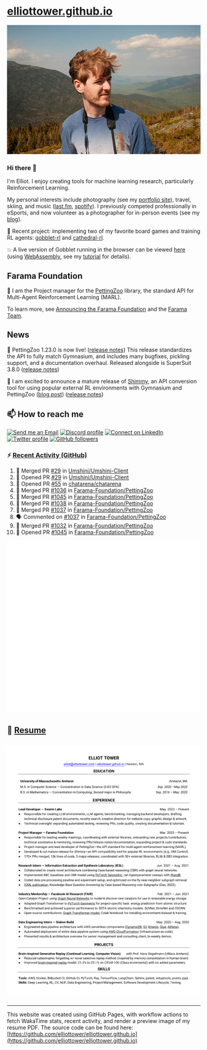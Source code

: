 # [elliottower.github.io](https://github.com/elliottower/elliottower.github.io)

[![A wild Elliot on Mt Washington](https://raw.githubusercontent.com/elliottower/elliottower.github.io/main/src/jpg/DSCF7539-600px.jpg?raw=true)](https://raw.githubusercontent.com/elliottower/elliottower.github.io/main/src/jpg/DSCF7539.jpg?raw=true)

### Hi there 👋

I'm Elliot. I enjoy creating tools for machine learning research, particularly Reinforcement Learning.

My personal interests include photography (see my [portfolio site](https://www.elliottower.com/)), travel, skiing, and music ([last.fm](https://www.last.fm/user/ajsdlfkwer), [spotify](https://open.spotify.com/user/12132818380)). I previously competed professionally in eSports, and now volunteer as a photographer for in-person events (see my [blog](https://www.elliottower.com/stories/?category=events)).

🤖 Recent project: implementing two of my favorite board games and training RL agents: [gobblet-rl](https://github.com/elliottower/gobblet-rl) and [cathedral-rl](https://github.com/elliottower/cathedral-rl). 

💥 A live version of Gobblet running in the browser can be viewed [here](https://elliottower.github.io/gobblet-rl/) (using [WebAssembly](https://webassembly.org/), see my [tutorial](https://github.com/elliottower/gobblet-rl/blob/main/tutorials/WebAssembly/web_assembly.md) for details).

## Farama Foundation

🚀 I am the Project manager for the [PettingZoo](https://github.com/Farama-Foundation/PettingZoo) library, the standard API for Multi-Agent Reinforcement Learning (MARL). 

To learn more, see [Announcing the Farama Foundation](https://farama.org/Announcing-The-Farama-Foundation) and the [Farama Team](https://farama.org/team).

## News

🎉 PettingZoo 1.23.0 is now live! ([release notes](https://github.com/Farama-Foundation/PettingZoo/releases/tag/1.23.0)) This release standardizes the API to fully match Gymnasium, and includes many bugfixes, pickling support, and a documentation overhaul. Released alongside is SuperSuit 3.8.0 ([release notes](https://github.com/Farama-Foundation/SuperSuit/releases/tag/3.8.0)) 

<!-- ![GitHub Release Date](https://img.shields.io/github/release-date/Farama-Foundation/PettingZoo) -->

🎉 I am excited to announce a mature release of [Shimmy](https://github.com/Farama-Foundation/Shimmy), an API conversion tool for using popular external RL environments with Gymnasium and PettingZoo ([blog post](https://farama.org/Announcing-Shimmy)) ([release notes](https://github.com/Farama-Foundation/Shimmy/releases/tag/v1.0.0)) 

## 📫 How to reach me

 [![Send me an Email](https://img.shields.io/badge/email-elliot%40elliottower.com-blue)](mailto:elliot@elliottower.com)
 [![Discord profile](https://img.shields.io/badge/Discord-7289DA?style=flat&logo=discord&logoColor=white)](https://discord.com/users/83091537923145728)
 [![Connect on LinkedIn](https://img.shields.io/badge/--linkedin?label=LinkedIn&logo=LinkedIn&style=social)](https://www.linkedin.com/in/elliot-tower)
 [![Twitter profile](https://img.shields.io/twitter/follow/elliottower?style=social)](https://twitter.com/ElliotTower/)
 [![GitHub followers](https://img.shields.io/github/followers/elliottower?style=social)](https://github.com/elliottower/)

### ⚡ [Recent Activity (GitHub)](https://github.com/elliottower)

<!--START_SECTION:activity-->
1. 🎉 Merged PR [#29](https://github.com/Umshini/Umshini-Client/pull/29) in [Umshini/Umshini-Client](https://github.com/Umshini/Umshini-Client)
2. 💪 Opened PR [#29](https://github.com/Umshini/Umshini-Client/pull/29) in [Umshini/Umshini-Client](https://github.com/Umshini/Umshini-Client)
3. 💪 Opened PR [#55](https://github.com/chatarena/chatarena/pull/55) in [chatarena/chatarena](https://github.com/chatarena/chatarena)
4. 🎉 Merged PR [#1036](https://github.com/Farama-Foundation/PettingZoo/pull/1036) in [Farama-Foundation/PettingZoo](https://github.com/Farama-Foundation/PettingZoo)
5. 🎉 Merged PR [#1045](https://github.com/Farama-Foundation/PettingZoo/pull/1045) in [Farama-Foundation/PettingZoo](https://github.com/Farama-Foundation/PettingZoo)
6. 🎉 Merged PR [#1038](https://github.com/Farama-Foundation/PettingZoo/pull/1038) in [Farama-Foundation/PettingZoo](https://github.com/Farama-Foundation/PettingZoo)
7. 🎉 Merged PR [#1037](https://github.com/Farama-Foundation/PettingZoo/pull/1037) in [Farama-Foundation/PettingZoo](https://github.com/Farama-Foundation/PettingZoo)
8. 🗣 Commented on [#1037](https://github.com/Farama-Foundation/PettingZoo/pull/1037#issuecomment-1648552445) in [Farama-Foundation/PettingZoo](https://github.com/Farama-Foundation/PettingZoo)
9. 🎉 Merged PR [#1032](https://github.com/Farama-Foundation/PettingZoo/pull/1032) in [Farama-Foundation/PettingZoo](https://github.com/Farama-Foundation/PettingZoo)
10. 💪 Opened PR [#1045](https://github.com/Farama-Foundation/PettingZoo/pull/1045) in [Farama-Foundation/PettingZoo](https://github.com/Farama-Foundation/PettingZoo)
<!--END_SECTION:activity-->


<picture>
  <a href="https://metrics.lecoq.io/insights?user=elliottower">
   <img src="/github-metrics.svg" alt="Metrics">
  </a>
</picture>

## 📄 [Resume](https://elliottower.github.io/src/pdf/resume.pdf)

<!-- PDF-TO-MARKDOWN:START -->
![Page 1](src/png/page1.png "Page 1")
---
<!-- PDF-TO-MARKDOWN:END -->

----

This website was created using GitHub Pages, with workflow actions to fetch WakaTime stats, recent activity, and render a preview image of my resume PDF. The source code can be found here: [https://github.com/elliottower/elliottower.github.io](https://github.com/elliottower/elliottower.github.io)
